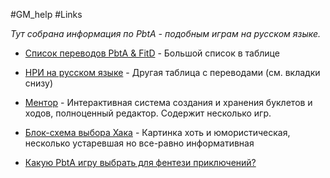 #GM_help #Links

*Тут собрана информация по PbtA - подобным играм на русском языке.*


- [Cписок переводов PbtA & FitD](https://docs.google.com/spreadsheets/d/1YcUKNyM_m6SVVek65giyBSm5zjThc6mhHUFl6MWAgZU/edit?usp=sharing) - Большой список в таблице

- [НРИ на русском языке](https://disk.yandex.ru/i/wRjzd_CRxSBo6Q) - Другая таблица с переводами (см. вкладки снизу)

- [Ментор](https://mentor.pbta.su/) - Интерактивная система создания и хранения буклетов и ходов, полноценный редактор. Содержит несколько игр.

- [Блок-схема выбора Хака](https://sun9-44.userapi.com/impg/T4p1Ml-E7K_q831LCRVy0LuHq6RlXrc2eOqufQ/H7CsQD98iO4.jpg?size=2560x1624&quality=95&sign=9e069fbb188c89bed5f9e0e8b49a4061&type=album) - Картинка хоть и юмористическая, несколько устаревшая но все-равно информативная

- [Какую PbtA игру выбрать для фентези приключений?](https://rpg-news.ru/2023/06/09/kakuyu-pbta-igru-vybrat-dlya-fentezi-priklyuchenij/)